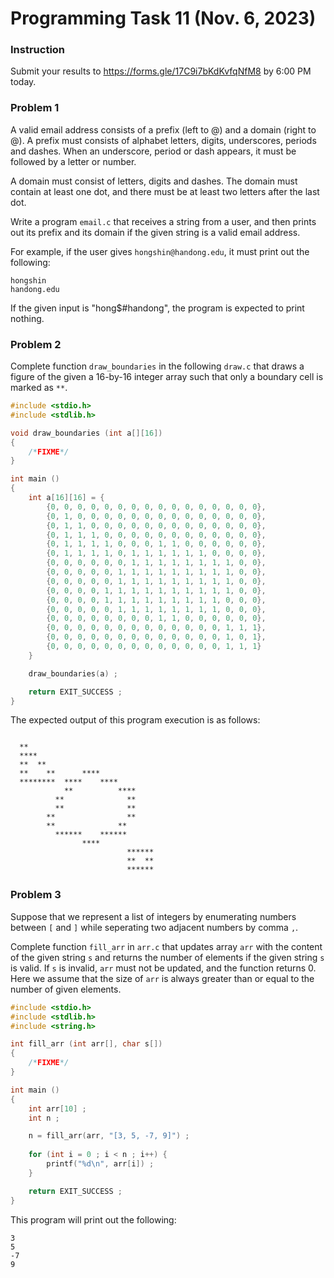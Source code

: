 # Programming Task 11 (Nov. 6, 2023)

### Instruction

Submit your results to https://forms.gle/17C9i7bKdKvfqNfM8 by 6:00 PM today.


### Problem 1 

A valid email address consists of a prefix (left to @) and a domain (right to @).
A prefix must consists of alphabet letters, digits, underscores, periods and dashes.
When an underscore, period or dash appears, it must be followed by a letter or number.

A domain must consist of letters, digits and dashes. The domain must contain at least
one dot, and there must be at least two letters after the last dot.

Write a program ``email.c`` that receives a string from a user, and then prints out
its prefix and its domain if the given string is a valid email address.

For example, if the user gives ``hongshin@handong.edu``, it must print out the following:
```
hongshin
handong.edu
```

If the given input is "hong$#handong", the program is expected to print nothing.


### Problem 2 

Complete function ``draw_boundaries`` in the following ``draw.c`` that draws a figure
of the given a 16-by-16 integer array such that only a boundary cell is marked as ``**``.

```C
#include <stdio.h>
#include <stdlib.h>

void draw_boundaries (int a[][16]) 
{
	/*FIXME*/
}

int main ()
{
	int a[16][16] = {
		{0, 0, 0, 0, 0, 0, 0, 0, 0, 0, 0, 0, 0, 0, 0, 0},
		{0, 1, 0, 0, 0, 0, 0, 0, 0, 0, 0, 0, 0, 0, 0, 0},
		{0, 1, 1, 0, 0, 0, 0, 0, 0, 0, 0, 0, 0, 0, 0, 0},
		{0, 1, 1, 1, 0, 0, 0, 0, 0, 0, 0, 0, 0, 0, 0, 0},
		{0, 1, 1, 1, 1, 0, 0, 0, 1, 1, 0, 0, 0, 0, 0, 0},
		{0, 1, 1, 1, 1, 0, 1, 1, 1, 1, 1, 1, 0, 0, 0, 0},
		{0, 0, 0, 0, 0, 0, 1, 1, 1, 1, 1, 1, 1, 1, 0, 0},
		{0, 0, 0, 0, 0, 1, 1, 1, 1, 1, 1, 1, 1, 1, 0, 0},
		{0, 0, 0, 0, 0, 1, 1, 1, 1, 1, 1, 1, 1, 1, 0, 0},
		{0, 0, 0, 0, 1, 1, 1, 1, 1, 1, 1, 1, 1, 1, 0, 0},
		{0, 0, 0, 0, 1, 1, 1, 1, 1, 1, 1, 1, 1, 0, 0, 0},
		{0, 0, 0, 0, 0, 1, 1, 1, 1, 1, 1, 1, 1, 0, 0, 0},
		{0, 0, 0, 0, 0, 0, 0, 0, 1, 1, 0, 0, 0, 0, 0, 0},
		{0, 0, 0, 0, 0, 0, 0, 0, 0, 0, 0, 0, 0, 1, 1, 1},
		{0, 0, 0, 0, 0, 0, 0, 0, 0, 0, 0, 0, 0, 1, 0, 1},
		{0, 0, 0, 0, 0, 0, 0, 0, 0, 0, 0, 0, 0, 1, 1, 1}
	}

	draw_boundaries(a) ;

	return EXIT_SUCCESS ;
}
```

The expected output of this program execution is as follows:

```

  **
  ****
  **  **
  **    **      ****
  ********  ****    ****
            **          ****
          **              **
          **              **
        **                **
        **              **
          ******    ******
                ****
                          ******
                          **  **
                          ******
```

### Problem 3 

Suppose that we represent a list of integers by enumerating numbers between ``[`` and ``]``
while seperating two adjacent numbers by comma ``,``. 

Complete function ``fill_arr`` in ``arr.c`` that updates array ``arr`` with the content of
the given string ``s`` and returns the number of elements if the given string ``s`` is valid. 
If ``s`` is invalid, ``arr`` must not be updated, and the function returns 0.
Here we assume that the size of ``arr`` is always greater than or equal to the number of
given elements.


```C
#include <stdio.h>
#include <stdlib.h>
#include <string.h>

int fill_arr (int arr[], char s[]) 
{
	/*FIXME*/
}

int main ()
{
	int arr[10] ;
	int n ;

	n = fill_arr(arr, "[3, 5, -7, 9]") ;
	
	for (int i = 0 ; i < n ; i++) {
		printf("%d\n", arr[i]) ;
	}

	return EXIT_SUCCESS ;
}
```

This program will print out the following:
```
3
5
-7
9
```
